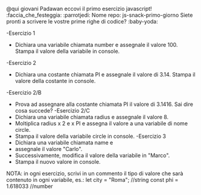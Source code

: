 @qui giovani Padawan eccovi il primo esercizio javascript! :faccia_che_festeggia: :parrotjedi:
Nome repo: js-snack-primo-giorno
Siete pronti a scrivere le vostre prime righe di codice? :baby-yoda:

-Esercizio 1
 + Dichiara una variabile chiamata number e assegnale il valore 100. Stampa il valore della variabile in console.

-Esercizio 2
 + Dichiara una costante chiamata PI e assegnale il valore di 3.14. Stampa il valore della costante in console.

-Esercizio 2/B
 + Prova ad assegnare alla costante chiamata PI il valore di 3.1416. Sai dire cosa succede?
-Esercizio 2/C
 + Dichiara una variabile chiamata radius e assegnale il valore 8.
 + Moltiplica radius x 2 e x PI e assegna il valore a una variabile di nome circle.
 + Stampa il valore della variabile circle in console.
-Esercizio 3
 + Dichiara una variabile chiamata name e
 + assegnale il valore "Carlo".
 + Successivamente, modifica il valore della variabile in "Marco".
 + Stampa il nuovo valore in console.
 
NOTA: in ogni esercizio, scrivi in un commento il tipo di valore che sarà contenuto in ogni variabile, es.:
let city = "Roma"; //string
const phi = 1.618033 //number